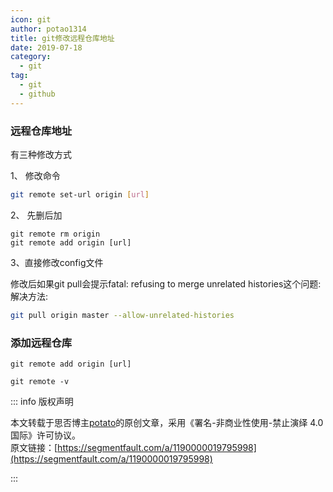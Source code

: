```yaml
---
icon: git
author: potao1314
title: git修改远程仓库地址
date: 2019-07-18
category:
  - git
tag:
  - git
  - github
---
```


### 远程仓库地址

有三种修改方式

1、 修改命令

```bash
git remote set-url origin [url]
```

2、 先删后加

```mipsasm
git remote rm origin
git remote add origin [url]
```

3、直接修改config文件

修改后如果git pull会提示fatal: refusing to merge unrelated histories这个问题:
解决方法:

```bash
git pull origin master --allow-unrelated-histories
```

### 添加远程仓库

```shell
git remote add origin [url]  
```

```shell
git remote -v
```

::: info 版权声明

本文转载于思否博主[potato](https://segmentfault.com/blog/potato_blog)的原创文章，采用《署名-非商业性使用-禁止演绎 4.0 国际》许可协议。  
原文链接：[https://segmentfault.com/a/1190000019795998](https://segmentfault.com/a/1190000019795998)

:::
